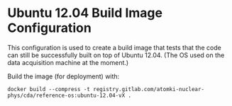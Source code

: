 Ubuntu 12.04 Build Image Configuration
======================================

This configuration is used to create a build image that tests that the code
can still be successfully built on top of Ubuntu 12.04. (The OS used on the
data acquisition machine at the moment.)

Build the image (for deployment) with:

```
docker build --compress -t registry.gitlab.com/atomki-nuclear-phys/cda/reference-os:ubuntu-12.04-vX .
```
